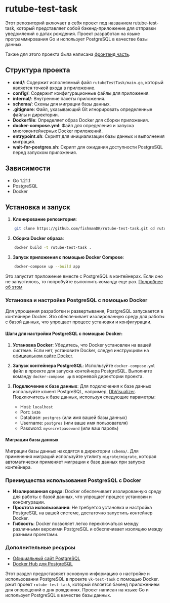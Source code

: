 # rutube-test-task

Этот репозиторий включает в себя проект под названием rutube-test-task, который представляет собой бэкенд-приложение для отправки уведомлений о датах рождения. Проект разработан на языке программирования Go и использует PostgreSQL в качестве базы данных.

Также для этого проекта была написана [фронтенд часть](https://github.com/fishmanDK/fishmanDK-frontend-rutube-test-task).
## Структура проекта

- **cmd/**: Содержит исполняемый файл `rutubeTestTask/main.go`, который является точкой входа в приложение.
- **config/**: Содержит конфигурационные файлы для приложения.
- **internal/**: Внутренние пакеты приложения.
- **schema/**: Схемы для миграции базы данных.
- **.gitignore**: Файл, указывающий Git игнорировать определенные файлы и директории.
- **Dockerfile**: Определяет образ Docker для сборки приложения.
- **docker-compose.yml**: Файл для определения и запуска многоконтейнерных Docker приложений.
- **entrypoint.sh**: Скрипт для инициализации базы данных и выполнения миграций.
- **wait-for-postgres.sh**: Скрипт для ожидания доступности PostgreSQL перед запуском приложения.

## Зависимости

- Go 1.21.1
- PostgreSQL
- Docker

## Установка и запуск

1. **Клонирование репозитория**:
```bash
    git clone https://github.com/fishmanDK/rutube-test-task.git cd rutube-test-task
```


2. **Сборка Docker образа**:

```bash 
    docker build -t rutube-test-task .
```


3. **Запуск приложения с помощью Docker Compose**:

```bash 
    docker-compose up --build app
```

Это запустит приложение вместе с PostgreSQL в контейнерах. Если оно не запустилось, то попробуйте выполнить команду еще раз.  [Подробнее об этом](https://docs.docker.com/compose/startup-order/)

### Установка и настройка PostgreSQL с помощью Docker

Для упрощения разработки и развертывания, PostgreSQL запускается в контейнере Docker. Это обеспечивает изолированную среду для работы с базой данных, что упрощает процесс установки и конфигурации.

#### Шаги для настройки PostgreSQL с помощью Docker:

1. **Установка Docker**: Убедитесь, что Docker установлен на вашей системе. Если нет, установите Docker, следуя инструкциям на [официальном сайте Docker](https://www.docker.com/get-started).

2. **Запуск контейнера PostgreSQL**: Используйте `docker-compose.yml` файл в проекте для запуска контейнера PostgreSQL. Выполните команду `docker-compose up` в корневой директории проекта.

3. **Подключение к базе данных**: Для подключения к базе данных используйте клиент PostgreSQL, например, [DbVisualizer](https://www.dbvis.com/). Подключитесь к базе данных, используя следующие параметры:
    - Host: `localhost`
    - Port: `5436`
    - Database: `postgres` (или имя вашей базы данных)
    - Username: `postgres` (или ваше имя пользователя)
    - Password: `mysecretpassword` (или ваш пароль)

#### Миграции базы данных

Миграции базы данных находятся в директории `schema/`. Для применения миграций используйте утилиту `migrate/migrate`, которая автоматически применяет миграции к базе данных при запуске контейнера.

### Преимущества использования PostgreSQL с Docker

- **Изолированная среда**: Docker обеспечивает изолированную среду для работы с базой данных, что упрощает процесс установки и конфигурации.
- **Простота использования**: Не требуется установка и настройка PostgreSQL на вашей системе, достаточно запустить контейнер Docker.
- **Гибкость**: Docker позволяет легко переключаться между различными версиями PostgreSQL и обеспечивает изоляцию между разными проектами.

### Дополнительные ресурсы

- [Официальный сайт PostgreSQL](https://www.postgresql.org/)
- [Docker Hub для PostgreSQL](https://hub.docker.com/_/postgres)

Этот раздел предоставляет основную информацию о настройке и использовании PostgreSQL в проекте `vk-test-task` с помощью Docker.
ржит проект `rutube-test-task`, который является бэкенд приложением для оповещений о дня рождениях. Проект написан на языке Go и использует PostgreSQL в качестве базы данных.
